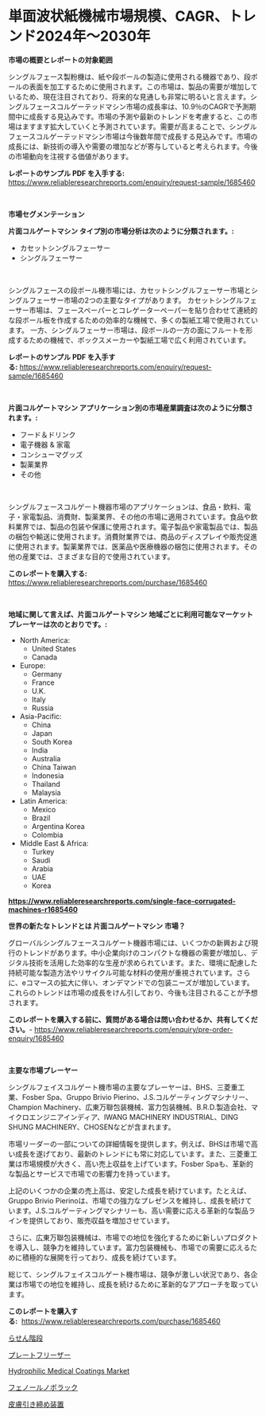 <p><h1>単面波状紙機械市場規模、CAGR、トレンド2024年〜2030年</h1></p><p><strong>市場の概要とレポートの対象範囲</strong></p>
<p><p>シングルフェース製粉機は、紙や段ボールの製造に使用される機器であり、段ボールの表面を加工するために使用されます。この市場は、製品の需要が増加しているため、現在注目されており、将来的な見通しも非常に明るいと言えます。シングルフェースコルゲーテッドマシン市場の成長率は、10.9％のCAGRで予測期間中に成長する見込みです。市場の予測や最新のトレンドを考慮すると、この市場はますます拡大していくと予測されています。需要が高まることで、シングルフェースコルゲーテッドマシン市場は今後数年間で成長する見込みです。市場の成長には、新技術の導入や需要の増加などが寄与していると考えられます。今後の市場動向を注視する価値があります。</p></p>
<p><strong>レポートのサンプル PDF を入手する:</strong> <a href="https://www.reliableresearchreports.com/enquiry/request-sample/1685460">https://www.reliableresearchreports.com/enquiry/request-sample/1685460</a></p>
<p>&nbsp;</p>
<p><strong>市場セグメンテーション</strong></p>
<p><strong>片面コルゲートマシン タイプ別の市場分析は次のように分類されます。:</strong></p>
<p><ul><li>カセットシングルフェーサー</li><li>シングルフェーサー</li></ul></p>
<p>&nbsp;</p>
<p><p>シングルフェースの段ボール機市場には、カセットシングルフェーサー市場とシングルフェーサー市場の2つの主要なタイプがあります。 カセットシングルフェーサー市場は、フェースペーパーとコレゲーターペーパーを貼り合わせて連続的な段ボール板を作成するための効率的な機械で、多くの製紙工場で使用されています。 一方、シングルフェーサー市場は、段ボールの一方の面にフルートを形成するための機械で、ボックスメーカーや製紙工場で広く利用されています。</p></p>
<p><strong>レポートのサンプル PDF を入手する:</strong>&nbsp;<a href="https://www.reliableresearchreports.com/enquiry/request-sample/1685460">https://www.reliableresearchreports.com/enquiry/request-sample/1685460</a></p>
<p>&nbsp;</p>
<p><strong> 片面コルゲートマシン アプリケーション別の市場産業調査は次のように分類されます。:</strong></p>
<p><ul><li>フード＆ドリンク</li><li>電子機器 & 家電</li><li>コンシューマグッズ</li><li>製薬業界</li><li>その他</li></ul></p>
<p>&nbsp;</p>
<p><p>シングルフェースコルゲート機器市場のアプリケーションは、食品・飲料、電子・家電製品、消費財、製薬業界、その他の市場に適用されています。食品や飲料業界では、製品の包装や保護に使用されます。電子製品や家電製品では、製品の梱包や輸送に使用されます。消費財業界では、商品のディスプレイや販売促進に使用されます。製薬業界では、医薬品や医療機器の梱包に使用されます。その他の産業では、さまざまな目的で使用されています。</p></p>
<p><strong>このレポートを購入する:</strong>&nbsp; <a href="https://www.reliableresearchreports.com/purchase/1685460">https://www.reliableresearchreports.com/purchase/1685460</a></p>
<p>&nbsp;</p>
<p><strong>地域に関して言えば、片面コルゲートマシン 地域ごとに利用可能なマーケットプレーヤーは次のとおりです。:</strong></p>
<p><ul>
    <li>
        North America:
        <ul>
            <li>United States</li>
            <li>Canada</li>
        </ul>
    </li>
    <li>
        Europe:
        <ul>
            <li>Germany</li>
            <li>France</li>
            <li>U.K.</li>
            <li>Italy</li>
            <li>Russia</li>
        </ul>
    </li>
    <li>
        Asia-Pacific:
        <ul>
            <li>China</li>
            <li>Japan</li>
            <li>South Korea</li>
            <li>India</li>
            <li>Australia</li>
            <li>China Taiwan</li>
            <li>Indonesia</li>
            <li>Thailand</li>
            <li>Malaysia</li>
        </ul>
    </li>
    <li>
        Latin America:
        <ul>
            <li>Mexico</li>
            <li>Brazil</li>
            <li>Argentina Korea</li>
            <li>Colombia</li>
        </ul>
    </li>
    <li>
        Middle East & Africa:
        <ul>
            <li>Turkey</li>
            <li>Saudi</li>
            <li>Arabia</li>
            <li>UAE</li>
            <li>Korea</li>
        </ul>
    </li>
    </ul></p>
<p><strong><a href="https://www.reliableresearchreports.com/single-face-corrugated-machines-r1685460">https://www.reliableresearchreports.com/single-face-corrugated-machines-r1685460</a></strong>&nbsp;</p>
<p><strong>世界の新たなトレンドとは 片面コルゲートマシン 市場？</strong></p>
<p><p>グローバルシングルフェースコルゲート機器市場には、いくつかの新興および現行のトレンドがあります。中小企業向けのコンパクトな機器の需要が増加し、デジタル技術を活用した効率的な生産が求められています。また、環境に配慮した持続可能な製造方法やリサイクル可能な材料の使用が重視されています。さらに、eコマースの拡大に伴い、オンデマンドでの包装ニーズが増加しています。これらのトレンドは市場の成長をけん引しており、今後も注目されることが予想されます。</p></p>
<p><strong>このレポートを購入する前に、質問がある場合は問い合わせるか、共有してください。</strong>- <a href="https://www.reliableresearchreports.com/enquiry/pre-order-enquiry/1685460">https://www.reliableresearchreports.com/enquiry/pre-order-enquiry/1685460</a></p>
<p>&nbsp;</p>
<p><strong>主要な市場プレーヤー</strong></p>
<p><p>シングルフェイスコルゲート機市場の主要なプレーヤーは、BHS、三菱重工業、Fosber Spa、Gruppo Brivio Pierino、J.S.コルゲーティングマシナリー、Champion Machinery、広東万聯包装機械、富力包装機械、B.R.D.製造会社、マイクロエンジニアインディア、IWANG MACHINERY INDUSTRIAL、DING SHUNG MACHINERY、CHOSENなどが含まれます。 </p><p>市場リーダーの一部についての詳細情報を提供します。例えば、BHSは市場で高い成長を遂げており、最新のトレンドにも常に対応しています。また、三菱重工業は市場規模が大きく、高い売上収益を上げています。Fosber Spaも、革新的な製品とサービスで市場での影響力を持っています。</p><p>上記のいくつかの企業の売上高は、安定した成長を続けています。たとえば、Gruppo Brivio Pierinoは、市場での強力なプレゼンスを維持し、成長を続けています。J.S.コルゲーティングマシナリーも、高い需要に応える革新的な製品ラインを提供しており、販売収益を増加させています。</p><p>さらに、広東万聯包装機械は、市場での地位を強化するために新しいプロダクトを導入し、競争力を維持しています。富力包装機械も、市場での需要に応えるために積極的な展開を行っており、成長を続けています。</p><p>総じて、シングルフェイスコルゲート機市場は、競争が激しい状況であり、各企業は市場での地位を維持し、成長を続けるために革新的なアプローチを取っています。</p></p>
<p><strong>このレポートを購入する:</strong>&nbsp;&nbsp;<a href="https://www.reliableresearchreports.com/purchase/1685460">https://www.reliableresearchreports.com/purchase/1685460</a></p>
<p><p><a href="https://github.com/marbadji/Market-Research-Report-List-1/blob/main/624289422969.md">らせん階段</a></p><p><a href="https://github.com/KaydenJohns1964/Market-Research-Report-List-1/blob/main/639747122970.md">プレートフリーザー</a></p><p><a href="https://github.com/mancsybtousav/Market-Research-Report-List-2/blob/main/hydrophilic-medical-coatings-market.md">Hydrophilic Medical Coatings Market</a></p><p><a href="https://medium.com/@carmenfery2023/%E3%83%95%E3%82%A7%E3%83%8E%E3%83%BC%E3%83%AB%E3%83%8E%E3%83%9C%E3%83%A9%E3%83%83%E3%82%AF%E5%B8%82%E5%A0%B4%E5%88%86%E6%9E%90-%E3%81%9D%E3%81%AEcagr-%E5%B8%82%E5%A0%B4%E3%82%BB%E3%82%B0%E3%83%A1%E3%83%B3%E3%83%86%E3%83%BC%E3%82%B7%E3%83%A7%E3%83%B3-%E3%81%8A%E3%82%88%E3%81%B3%E3%82%B0%E3%83%AD%E3%83%BC%E3%83%90%E3%83%AB%E7%94%A3%E6%A5%AD%E3%81%AE%E6%A6%82%E8%A6%81-ed6594d77b71">フェノールノボラック</a></p><p><a href="https://medium.com/@ashleyivingston5656/%E3%82%B9%E3%82%AD%E3%83%B3%E3%82%BF%E3%82%A4%E3%83%88%E3%83%8B%E3%83%B3%E3%82%B0%E3%83%87%E3%83%90%E3%82%A4%E3%82%B9%E5%B8%82%E5%A0%B4-%E5%B8%82%E5%A0%B4cagr-%E5%B8%82%E5%A0%B4%E3%83%88%E3%83%AC%E3%83%B3%E3%83%89-%E6%88%90%E9%95%B7%E6%88%A6%E7%95%A5%E3%81%AB%E9%96%A2%E3%81%99%E3%82%8B%E8%A6%8B%E8%AD%98-f0d4993db803">皮膚引き締め装置</a></p></p>